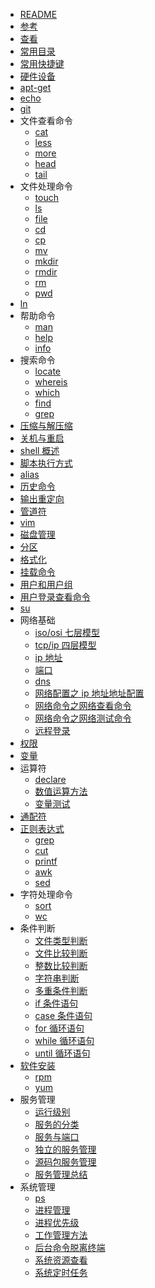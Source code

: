 - [README](README.md)
- [参考](参考.md)
- [查看](查看.md)
- [常用目录](常用目录.md)
- [常用快捷键](常用快捷键.md)
- [硬件设备](硬件设备.md)
- [apt-get](apt-get.md)
- [echo](echo.md)
- [git](git.md)
- 文件查看命令
  - [cat](cat.md)
  - [less](less.md)
  - [more](more.md)
  - [head](head.md)
  - [tail](tail.md)
- 文件处理命令
  - [touch](touch.md)
  - [ls](ls.md)
  - [file](file.md)
  - [cd](cd.md)
  - [cp](cp.md)
  - [mv](mv.md)
  - [mkdir](mkdir.md)
  - [rmdir](rmdir.md)
  - [rm](rm.md)
  - [pwd](pwd.md)
- [ln](ln.md)
- 帮助命令
  - [man](man.md)
  - [help](help.md)
  - [info](info.md)
- 搜索命令
  - [locate](locate.md)
  - [whereis](whereis.md)
  - [which](which.md)
  - [find](find.md)
  - [grep](grep.md)
- [压缩与解压缩](压缩与解压缩.md)
- [关机与重启](关机与重启.md)
- [shell 概述](shell概述.md)
- [脚本执行方式](脚本执行方式.md)
- [alias](alias.md)
- [历史命令](历史命令.md)
- [输出重定向](输出重定向.md)
- [管道符](管道符.md)
- [vim](vim.md)
- [磁盘管理](磁盘管理.md)
- [分区](分区.md)
- [格式化](格式化.md)
- [挂载命令](挂载命令.md)
- [用户和用户组](用户和用户组.md)
- [用户登录查看命令](用户登录查看命令.md)
- [su](su.md)
- 网络基础
  - [iso/osi 七层模型](iso-osi七层模型.md)
  - [tcp/ip 四层模型](tcp-ip四层模型.md)
  - [ip 地址](ip地址.md)
  - [端口](端口.md)
  - [dns](dns.md)
  - [网络配置之 ip 地址地址配置](网络配置之ip地址地址配置.md)
  - [网络命令之网络查看命令](网络命令之网络查看命令.md)
  - [网络命令之网络测试命令](网络命令之网络测试命令.md)
  - [远程登录](远程登录.md)
- [权限](权限.md)
- [变量](变量.md)
- 运算符
  - [declare](declare.md)
  - [数值运算方法](数值运算方法.md)
  - [变量测试](变量测试.md)
- [通配符](通配符.md)
- [正则表达式](正则表达式.md)
  - [grep](grep.md)
  - [cut](cut.md)
  - [printf](printf.md)
  - [awk](awk.md)
  - [sed](sed.md)
- 字符处理命令
  - [sort](sort.md)
  - [wc](wc.md)
- 条件判断
  - [文件类型判断](文件类型判断.md)
  - [文件比较判断](文件比较判断.md)
  - [整数比较判断](整数比较判断.md)
  - [字符串判断](字符串判断.md)
  - [多重条件判断](多重条件判断.md)
  - [if 条件语句](if条件语句.md)
  - [case 条件语句](case条件语句.md)
  - [for 循环语句](for循环语句.md)
  - [while 循环语句](while循环语句.md)
  - [until 循环语句](until循环语句.md)
- [软件安装](软件安装.md)
  - [rpm](rpm.md)
  - [yum](yum.md)
- 服务管理
  - [运行级别](运行级别.md)
  - [服务的分类](服务的分类.md)
  - [服务与端口](服务与端口.md)
  - [独立的服务管理](独立的服务管理.md)
  - [源码包服务管理](源码包服务管理.md)
  - [服务管理总结](服务管理总结.md)
- 系统管理
  - [ps](ps.md)
  - [进程管理](进程管理.md)
  - [进程优先级](进程优先级.md)
  - [工作管理方法](工作管理方法.md)
  - [后台命令脱离终端](后台命令脱离终端.md)
  - [系统资源查看](系统资源查看.md)
  - [系统定时任务](系统定时任务.md)
